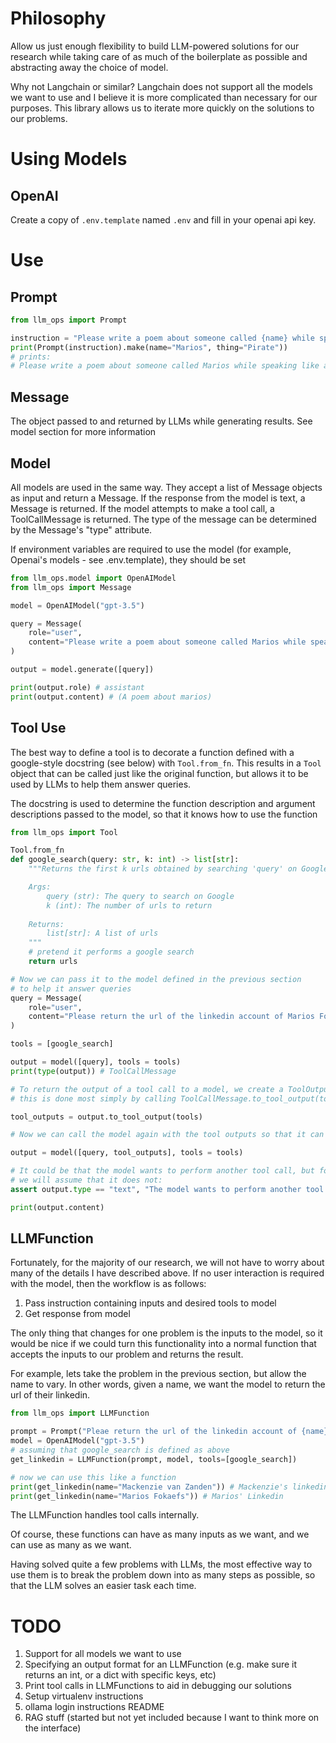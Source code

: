 # Philosophy

Allow us just enough flexibility to build LLM-powered solutions for our research while
taking care of as much of the boilerplate as possible and abstracting away the choice of model.

Why not Langchain or similar? Langchain does not support all the models we want to use and I believe it is more complicated than necessary for our purposes. This library allows us to iterate more quickly on the
solutions to our problems.

# Using Models

## OpenAI

Create a copy of `.env.template` named `.env` and fill in your openai api key.

# Use

## Prompt

```python
from llm_ops import Prompt

instruction = "Please write a poem about someone called {name} while speaking like a {thing}"
print(Prompt(instruction).make(name="Marios", thing="Pirate"))
# prints:
# Please write a poem about someone called Marios while speaking like a Pirate
```

## Message

The object passed to and returned by LLMs while generating results. See model section
for more information

## Model

All models are used in the same way. They accept a list of Message objects as input
and return a Message. If the response from the model is text, a Message is returned.
If the model attempts to make a tool call, a ToolCallMessage is returned. The type of
the message can be determined by the Message's "type" attribute.

If environment variables are required to use the model (for example, Openai's models - see .env.template), they should be set 

```python
from llm_ops.model import OpenAIModel
from llm_ops import Message

model = OpenAIModel("gpt-3.5")

query = Message(
    role="user", 
    content="Please write a poem about someone called Marios while speaking like a Pirate"
)

output = model.generate([query])

print(output.role) # assistant
print(output.content) # (A poem about marios)
```

## Tool Use

The best way to define a tool is to decorate a function defined with a google-style docstring
(see below) with `Tool.from_fn`. This results in a `Tool` object that can be called just like the original function, but allows it to be used by LLMs to help them answer queries. 

The docstring is used to determine the function description and argument descriptions passed to the model, so that it knows how to use the function

```python
from llm_ops import Tool

Tool.from_fn
def google_search(query: str, k: int) -> list[str]:
    """Returns the first k urls obtained by searching 'query' on Google

    Args:
        query (str): The query to search on Google
        k (int): The number of urls to return
    
    Returns:
        list[str]: A list of urls
    """
    # pretend it performs a google search
    return urls

# Now we can pass it to the model defined in the previous section
# to help it answer queries
query = Message(
    role="user",
    content="Please return the url of the linkedin account of Marios Fokaefs"
)

tools = [google_search]

output = model([query], tools = tools)
print(type(output)) # ToolCallMessage

# To return the output of a tool call to a model, we create a ToolOutputMessage
# this is done most simply by calling ToolCallMessage.to_tool_output(tools)

tool_outputs = output.to_tool_output(tools)

# Now we can call the model again with the tool outputs so that it can generate the final answer

output = model([query, tool_outputs], tools = tools)

# It could be that the model wants to perform another tool call, but for this demo
# we will assume that it does not:
assert output.type == "text", "The model wants to perform another tool call"

print(output.content)
```

## LLMFunction

Fortunately, for the majority of our research, we will not have to worry about many of the details I have described above. If no user interaction is required with the model, then the workflow is as follows: 

1. Pass instruction containing inputs and desired tools to model
2. Get response from model

The only thing that changes for one problem is the inputs to the model, so it would be nice if
we could turn this functionality into a normal function that accepts the inputs to our problem and returns the result. 

For example, lets take the problem in the previous section, but allow the name to vary. In other words, given a name, we want the model to return the url of their linkedin.

```python
from llm_ops import LLMFunction

prompt = Prompt("Pleae return the url of the linkedin account of {name}")
model = OpenAIModel("gpt-3.5")
# assuming that google_search is defined as above
get_linkedin = LLMFunction(prompt, model, tools=[google_search])

# now we can use this like a function
print(get_linkedin(name="Mackenzie van Zanden")) # Mackenzie's linkedin
print(get_linkedin(name="Marios Fokaefs")) # Marios' Linkedin

```

The LLMFunction handles tool calls internally. 

Of course, these functions can have as many inputs as we want, and we can use as many as we want. 

Having solved quite a few problems with LLMs, the most effective way to use them is to break the problem down into as many steps as possible, so that the LLM solves an easier task each time. 

# TODO

1. Support for all models we want to use
2. Specifying an output format for an LLMFunction (e.g. make sure it returns an int, or a dict with specific keys, etc)
3. Print tool calls in LLMFunctions to aid in debugging our solutions
4. Setup virtualenv instructions
5. ollama login instructions README
6. RAG stuff (started but not yet included because I want to think more on the interface)
